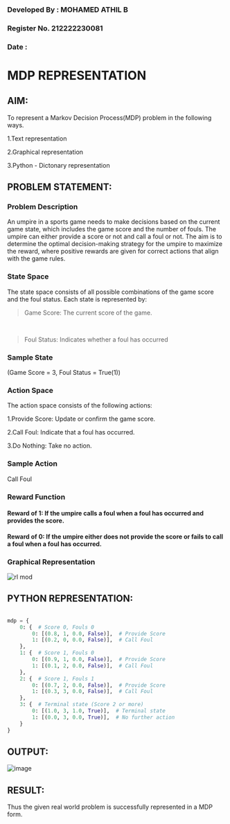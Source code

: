 ### Developed By : MOHAMED ATHIL B

### Register No. 212222230081

### Date : 

# MDP REPRESENTATION

## AIM:

To represent a Markov Decision Process(MDP) problem in the following ways.

1.Text representation

2.Graphical representation

3.Python - Dictonary representation

## PROBLEM STATEMENT:

### Problem Description

An umpire in a sports game needs to make decisions based on the current game state, which includes the game score and the number of fouls. The umpire can either provide a score or not and call a foul or not. The aim is to determine the optimal decision-making strategy for the umpire to maximize the reward, where positive rewards are given for correct actions that align with the game rules.

### State Space

The state space consists of all possible combinations of the game score and the foul status. Each state is represented by:

> Game Score: The current score of the game.
<br>

> Foul Status: Indicates whether a foul has occurred

### Sample State

(Game Score = 3, Foul Status = True(1))

### Action Space
The action space consists of the following actions:

1.Provide Score: Update or confirm the game score.

2.Call Foul: Indicate that a foul has occurred.

3.Do Nothing: Take no action.

### Sample Action

Call Foul

### Reward Function

#### Reward of 1: If the umpire calls a foul when a foul has occurred and provides the score.

#### Reward of 0: If the umpire either does not provide the score or fails to call a foul when a foul has occurred.

### Graphical Representation


![rl mod](https://github.com/user-attachments/assets/57012a7c-66c9-4426-b24c-6a030e070035)




## PYTHON REPRESENTATION:
```py

mdp = {
    0: {  # Score 0, Fouls 0
        0: [(0.8, 1, 0.0, False)],  # Provide Score
        1: [(0.2, 0, 0.0, False)],  # Call Foul
    },
    1: {  # Score 1, Fouls 0
        0: [(0.9, 1, 0.0, False)],  # Provide Score
        1: [(0.1, 2, 0.0, False)],  # Call Foul
    },
    2: {  # Score 1, Fouls 1
        0: [(0.7, 2, 0.0, False)],  # Provide Score
        1: [(0.3, 3, 0.0, False)],  # Call Foul
    },
    3: {  # Terminal state (Score 2 or more)
        0: [(1.0, 3, 1.0, True)],  # Terminal state
        1: [(0.0, 3, 0.0, True)],  # No further action
    }
}

```


## OUTPUT:

![image](https://github.com/user-attachments/assets/d26e9339-886c-457d-9d87-9d3c4c8a5779)


## RESULT:

Thus the given real world problem is successfully represented in a MDP form.
